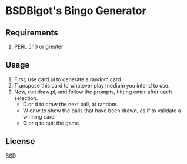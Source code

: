# BSDBigot's Bingo Generator

## Requirements
1. PERL 5.10 or greater

## Usage
1. First, use card.pl to generate a random card.
2. Transpose this card to whatever play medium you intend to use.
3. Now, run draw.pl, and follow the prompts, hitting enter after each selection.
   - D or d to draw the next ball, at random.
   - W or w to show the balls that have been drawn, as if to validate a winning card
   - Q or q to quit the game

## License
BSD
